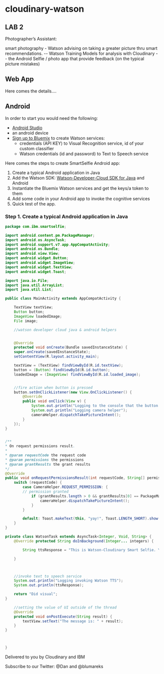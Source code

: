 # cloudinary-watson

## LAB 2
Photographer’s Assistant:

smart photography - Watson advising on taking a greater picture thru smart recommendations.
-- Watson Training Models for analysis with Cloudinary
-- the Android Selfie / photo app that provide feedback (on the typical picture mistakes)

## Web App
Here comes the details....

## Android
In order to start you would need the following:
- [Android Studio](https://developer.android.com/studio/index.html)
- an android device
- [Sign up to Bluemix](https://bluemix.net/registration/) to create Watson services:
    - credentials (API KEY) to Visual Recognition service, id of your custom classifier
    - Watson credentials (id and password) to Text to Speech service

Here comes the steps to create SmartSelfie Android app:

1. Create a typical Android application in Java
2. Add the Watson SDK: [Watson-Developer-Cloud SDK for Java](https://github.com/watson-developer-cloud/java-sdk#installation) and Android
3. Instantiate the Bluemix Watson services and get the keys/a token to them
4. Add some code in your Android app to invoke the cognitive services
5. Quick test of the app.


### Step 1. Create a typical Android application in Java
```java
package com.ibm.smartselfie;

import android.content.pm.PackageManager;
import android.os.AsyncTask;
import android.support.v7.app.AppCompatActivity;
import android.os.Bundle;
import android.view.View;
import android.widget.Button;
import android.widget.ImageView;
import android.widget.TextView;
import android.widget.Toast;

import java.io.File;
import java.util.ArrayList;
import java.util.List;

public class MainActivity extends AppCompatActivity {

    TextView textView;
    Button button;
    ImageView loadedImage;
    File image;

    //watson developer cloud java & android helpers


    @Override
    protected void onCreate(Bundle savedInstanceState) {
    super.onCreate(savedInstanceState);
    setContentView(R.layout.activity_main);

    textView = (TextView) findViewById(R.id.textView);
    button = (Button) findViewById(R.id.button);
    loadedImage = (ImageView) findViewById(R.id.loaded_image);


    //fire action when button is pressed
    button.setOnClickListener(new View.OnClickListener() {
        @Override
        public void onClick(View v) {
            System.out.println("Logging to the console that the button pressed");
            System.out.println("Logging camera helper");
            cameraHelper.dispatchTakePictureIntent();
        }
    });
}


/**
* On request permissions result.
*
* @param requestCode the request code
* @param permissions the permissions
* @param grantResults the grant results
*/
@Override
public void onRequestPermissionsResult(int requestCode, String[] permissions, int[] grantResults) {
    switch (requestCode) {
        case CameraHelper.REQUEST_PERMISSION: {
        // permission granted
            if (grantResults.length > 0 && grantResults[0] == PackageManager.PERMISSION_GRANTED) {
                cameraHelper.dispatchTakePictureIntent();
            }
        }

        default: Toast.makeText(this, "yay!", Toast.LENGTH_SHORT).show();
    }
}

private class WatsonTask extends AsyncTask<Integer, Void, String> {
    @Override protected String doInBackground(Integer... integers) {

        String ttsResponse = "This is Watson-Cloudinary Smart Selfie. Your picture looks great.";

    }



    //invoke text to speech service
    System.out.println("Logging invoking Watson TTS");
    System.out.println(ttsResponse);

    return "Did visual";
}

    //setting the value of UI outside of the thread
    @Override
    protected void onPostExecute(String result) {
        textView.setText("The message is: " + result);
    }
}



}
```


Delivered to you by Cloudinary and IBM 

Subscribe to our Twitter: @Dan and @blumareks
